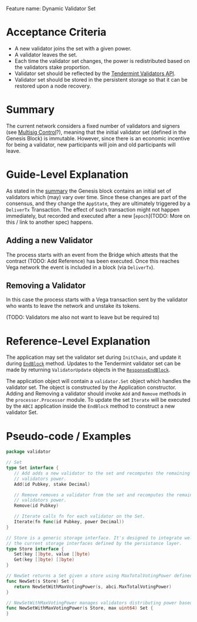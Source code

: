 Feature name: Dynamic Validator Set

# Acceptance Criteria

* A new validator joins the set with a given power.
* A validator leaves the set.
* Each time the validator set changes, the power is redistributed based on the validators stake proportion.
* Validator set should be reflected by the [Tendermint Validators API](http://localhost:26657/validators).
* Validator set should be stored in the persistent storage so that it can be restored upon a node recovery.

# Summary

The current network considers a fixed number of validators and signers (see
[Multisig Control]()?), meaning that the initial validator set (defined in the
Genesis Block) is immutable. However, since there is an economic incentive for
being a validator, new participants will join and old participants will leave.

# Guide-Level Explanation

As stated in the [summary](#summary) the Genesis block contains an initial set
of validators which (may) vary over time. Since these changes are part of the
consensus, and they change the `AppState`, they are ultimately triggered by a
`DeliverTx` Transaction. The effect of such transaction might not happen
immediately, but recorded and executed after a new [`epoch`](TODO: More on this / link to another spec)
happens.

## Adding a new Validator

The process starts with an event from the Bridge which attests that the
contract (TODO: Add Reference) has been executed. Once this reaches Vega
network the event is included in a block (via `DeliverTx`).

## Removing a Validator

In this case the process starts with a Vega transaction sent by the validator
who wants to leave the network and unstake its tokens. 

(TODO: Validators me also not want to leave but be required to)

# Reference-Level Explanation
The application may set the validator set during `InitChain`, and update it
during
[`EndBlock`](https://docs.tendermint.com/master/spec/abci/abci.html#endblock)
method. Updates to the Tendermint validator set can be made by returning
`ValidatorUpdate` objects in the [`ResponseEndBlock`](https://docs.tendermint.com/master/spec/abci/apps.html#validator-updates).

The application object will contain a `validator.Set` object which handles the validator set. The object is constructed by the Application constructor.
Adding and Removing a validator should invoke `Add` and `Remove` methods in the `processor.Processor` module.
To update the set `Iterate` will be executed by the `ABCI` application inside the `EndBlock` method to construct a new validator Set.

# Pseudo-code / Examples
```go
package validator

// Set 
type Set interface {
   // Add adds a new validator to the set and recomputes the remaining
   // validators power.
   Add(id Pubkey, stake Decimal)

   // Remove removes a validator from the set and recomputes the remaining
   // validators power.
   Remove(id Pubkey)

   // Iterate calls fn for each validator on the Set.
   Iterate(fn func(id Pubkey, power Decimal))
}

// Store is a generic storage interface. It's designed to integrate well with
// the current storage interfaces defined by the persistance layer.
type Store interface {
   Set(key []byte, value []byte)
   Get(key []byte) []byte)
}

// NewSet returns a Set given a store using MaxTotalVotingPower defined by Tendermint.
func NewSet(s Store) Set {
   return NewSetWithMaxVotingPower(s, abci.MaxTotalVotingPower)
}

// NewSetWithMaxVotingPower manages validators distributing power based on max.
func NewSetWithMaxVotingPower(s Store, max uint64) Set {
}
```
